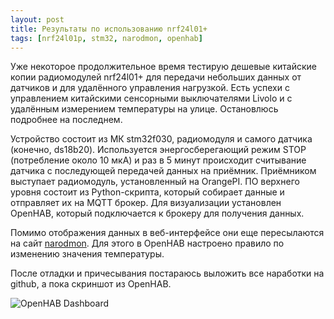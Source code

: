 ```yaml
---
layout: post
title: Результаты по использованию nrf24l01+
tags: [nrf24l01p, stm32, narodmon, openhab]
---
```


Уже некоторое продолжительное время тестирую дешевые китайские копии
радиомодулей nrf24l01+ для передачи небольших данных от датчиков и для
удалённого управления нагрузкой. Есть успехи с управлением китайскими сенсорными
выключателями Livolo и с удалённым измерением температуры на улице. Остановлюсь
подробнее на последнем.

Устройство состоит из МК stm32f030, радиомодуля и самого датчика (конечно,
ds18b20). Используется энергосберегающий режим STOP (потребление около 10 мкА)
и раз в 5 минут происходит считывание датчика с последующей передачей данных на
приёмник. Приёмником выступает радиомодуль, установленный на OrangePI. ПО
верхнего уровня состоит из Python-скрипта, который собирает данные и отправляет
их на MQTT брокер. Для визуализации установлен OpenHAB, который подключается к
брокеру для получения данных.

Помимо отображения данных в веб-интерфейсе они еще пересылаются на сайт
[narodmon](http://narodmon.ru). Для этого в OpenHAB настроено правило по
изменению значения температуры.

После отладки и причесывания постараюсь выложить все наработки на github, а
пока скриншот из OpenHAB.

![OpenHAB Dashboard](https://b00bl1k.ru/pub/images/openhab-dashboard.png)
